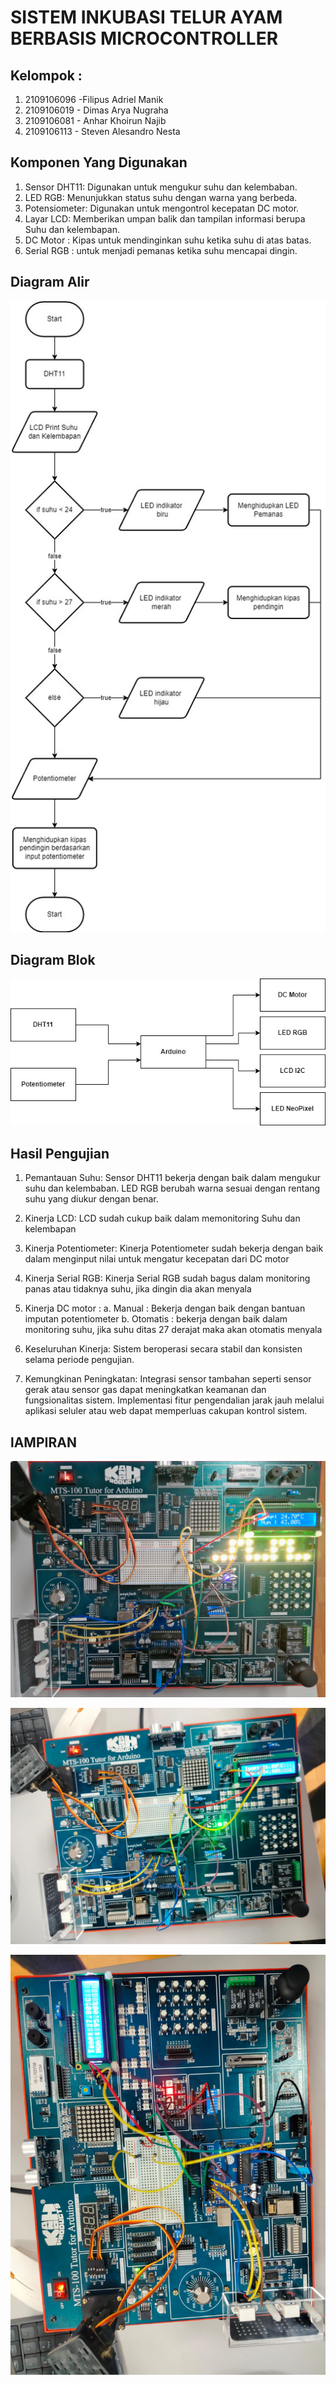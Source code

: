 # SISTEM INKUBASI TELUR AYAM BERBASIS MICROCONTROLLER

## Kelompok :
1. 2109106096 -Filipus Adriel Manik
2. 2109106019 - Dimas Arya Nugraha
3. 2109106081 - Anhar Khoirun Najib
4. 2109106113 - Steven Alesandro Nesta

## Komponen Yang Digunakan
1. Sensor DHT11: Digunakan untuk mengukur suhu dan kelembaban.
2. LED RGB: Menunjukkan status suhu dengan warna yang berbeda.
3. Potensiometer: Digunakan untuk mengontrol kecepatan DC motor.
4. Layar LCD: Memberikan umpan balik dan tampilan informasi berupa Suhu dan kelembapan.
5. DC Motor : Kipas untuk mendinginkan suhu ketika suhu di atas batas.
6. Serial RGB : untuk menjadi pemanas ketika suhu mencapai dingin.

## Diagram Alir 

![photo_6271358791916305429_y](https://github.com/Kuuhaku456/UAS_Microcontrollers/blob/main/diagram_alir.jpg)

## Diagram Blok

![photo_6271358791916305429_y](https://github.com/Kuuhaku456/UAS_Microcontrollers/blob/main/diagram_blok.jpg)


## Hasil Pengujian 
1. Pemantauan Suhu:
Sensor DHT11 bekerja dengan baik dalam mengukur suhu dan kelembaban.
LED RGB berubah warna sesuai dengan rentang suhu yang diukur dengan benar.

2. Kinerja LCD:
LCD sudah cukup baik dalam memonitoring Suhu dan kelembapan

3. Kinerja Potentiometer:
Kinerja Potentiometer sudah bekerja dengan baik dalam menginput nilai untuk mengatur kecepatan dari DC motor

4. Kinerja Serial RGB:
Kinerja Serial RGB sudah bagus dalam monitoring panas atau tidaknya suhu, jika dingin dia akan menyala

5. Kinerja DC motor :
   a. Manual : Bekerja dengan baik dengan bantuan imputan potentiometer
   b. Otomatis : bekerja dengan baik dalam monitoring suhu, jika suhu ditas 27 derajat maka akan otomatis menyala

7. Keseluruhan Kinerja:
Sistem beroperasi secara stabil dan konsisten selama periode pengujian.

8. Kemungkinan Peningkatan:
Integrasi sensor tambahan seperti sensor gerak atau sensor gas dapat meningkatkan keamanan dan fungsionalitas sistem.
Implementasi fitur pengendalian jarak jauh melalui aplikasi seluler atau web dapat memperluas cakupan kontrol sistem.

## lAMPIRAN 

![photo_6271358791916305427_y](https://github.com/Kuuhaku456/UAS_Microcontrollers/blob/main/foto_kondisi_dingin.jpg)

![photo_6271358791916305428_y](https://github.com/Kuuhaku456/UAS_Microcontrollers/blob/main/foto_kondisi_normal.jpg)

![photo_6271358791916305426_y](https://github.com/Kuuhaku456/UAS_Microcontrollers/blob/main/foto_kondisi_panas.jpg)




